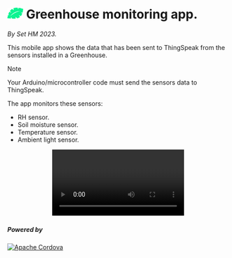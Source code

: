 # <img src="www/img/leaf.svg" alt="" width="36pt"> Greenhouse monitoring app.
_By Set HM 2023._

This mobile app shows the data that has been sent to ThingSpeak from the sensors installed in a Greenhouse.

> [!NOTE]
> Your Arduino/microcontroller code must send the sensors data to ThingSpeak.

The app monitors these sensors:

- RH sensor.
- Soil moisture sensor.
- Temperature sensor.
- Ambient light sensor.

<div align="center">
  <video src="https://github.com/setghm/Greenhouse-Monitoring-App/assets/53455269/61f4b586-9c69-42a9-b64a-f448f0c6f133"></video>
</div>

##### Powered by

[<img src="https://cordova.apache.org/static/img/artwork/cordova_logo_normal_dark_large.png" alt="Apache Cordova" width="200px">](https://cordova.apache.org)

